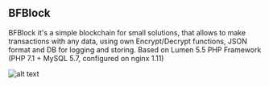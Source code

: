 ## BFBlock
BFBlock it's a simple blockchain for small solutions, that allows to make transactions with any data, using own Encrypt/Decrypt functions, JSON format and DB for logging and storing. Based on Lumen 5.5 PHP Framework (PHP 7.1 + MySQL 5.7, configured on nginx 1.11)

![alt text](http://codecustoms.ru/img/logo.png)
